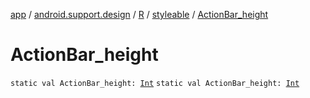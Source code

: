 [app](../../../index.md) / [android.support.design](../../index.md) / [R](../index.md) / [styleable](index.md) / [ActionBar_height](./-action-bar_height.md)

# ActionBar_height

`static val ActionBar_height: `[`Int`](https://kotlinlang.org/api/latest/jvm/stdlib/kotlin/-int/index.html)
`static val ActionBar_height: `[`Int`](https://kotlinlang.org/api/latest/jvm/stdlib/kotlin/-int/index.html)